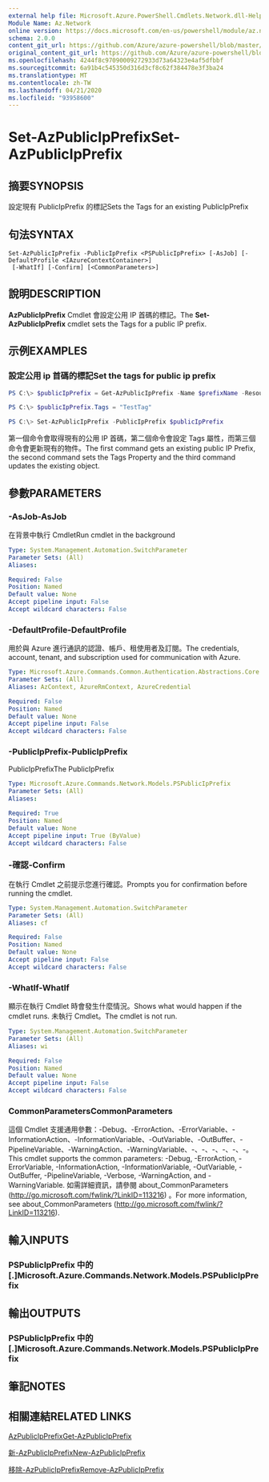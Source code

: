 ```yaml
---
external help file: Microsoft.Azure.PowerShell.Cmdlets.Network.dll-Help.xml
Module Name: Az.Network
online version: https://docs.microsoft.com/en-us/powershell/module/az.network/set-azpublicipprefix
schema: 2.0.0
content_git_url: https://github.com/Azure/azure-powershell/blob/master/src/Network/Network/help/Set-AzPublicIpPrefix.md
original_content_git_url: https://github.com/Azure/azure-powershell/blob/master/src/Network/Network/help/Set-AzPublicIpPrefix.md
ms.openlocfilehash: 4244f8c97090009272933d73a64323e4af5dfbbf
ms.sourcegitcommit: 6a91b4c545350d316d3cf8c62f384478e3f3ba24
ms.translationtype: MT
ms.contentlocale: zh-TW
ms.lasthandoff: 04/21/2020
ms.locfileid: "93958600"
---
```

# <span data-ttu-id="bac9e-101">Set-AzPublicIpPrefix</span><span class="sxs-lookup"><span data-stu-id="bac9e-101">Set-AzPublicIpPrefix</span></span>

## <span data-ttu-id="bac9e-102">摘要</span><span class="sxs-lookup"><span data-stu-id="bac9e-102">SYNOPSIS</span></span>
<span data-ttu-id="bac9e-103">設定現有 PublicIpPrefix 的標記</span><span class="sxs-lookup"><span data-stu-id="bac9e-103">Sets the Tags for an existing PublicIpPrefix</span></span>

## <span data-ttu-id="bac9e-104">句法</span><span class="sxs-lookup"><span data-stu-id="bac9e-104">SYNTAX</span></span>

```
Set-AzPublicIpPrefix -PublicIpPrefix <PSPublicIpPrefix> [-AsJob] [-DefaultProfile <IAzureContextContainer>]
 [-WhatIf] [-Confirm] [<CommonParameters>]
```

## <span data-ttu-id="bac9e-105">說明</span><span class="sxs-lookup"><span data-stu-id="bac9e-105">DESCRIPTION</span></span>
<span data-ttu-id="bac9e-106">**AzPublicIpPrefix** Cmdlet 會設定公用 IP 首碼的標記。</span><span class="sxs-lookup"><span data-stu-id="bac9e-106">The **Set-AzPublicIpPrefix** cmdlet sets the Tags for a public IP prefix.</span></span>

## <span data-ttu-id="bac9e-107">示例</span><span class="sxs-lookup"><span data-stu-id="bac9e-107">EXAMPLES</span></span>

### <span data-ttu-id="bac9e-108">設定公用 ip 首碼的標記</span><span class="sxs-lookup"><span data-stu-id="bac9e-108">Set the tags for public ip prefix</span></span>
```powershell
PS C:\> $publicIpPrefix = Get-AzPublicIpPrefix -Name $prefixName -ResourceGroupName $rgName

PS C:\> $publicIpPrefix.Tags = "TestTag"

PS C:\> Set-AzPublicIpPrefix -PublicIpPrefix $publicIpPrefix
```

<span data-ttu-id="bac9e-109">第一個命令會取得現有的公用 IP 首碼，第二個命令會設定 Tags 屬性，而第三個命令會更新現有的物件。</span><span class="sxs-lookup"><span data-stu-id="bac9e-109">The first command gets an existing public IP Prefix, the second command sets the Tags Property and the third command updates the existing object.</span></span>

## <span data-ttu-id="bac9e-110">參數</span><span class="sxs-lookup"><span data-stu-id="bac9e-110">PARAMETERS</span></span>

### <span data-ttu-id="bac9e-111">-AsJob</span><span class="sxs-lookup"><span data-stu-id="bac9e-111">-AsJob</span></span>
<span data-ttu-id="bac9e-112">在背景中執行 Cmdlet</span><span class="sxs-lookup"><span data-stu-id="bac9e-112">Run cmdlet in the background</span></span>

```yaml
Type: System.Management.Automation.SwitchParameter
Parameter Sets: (All)
Aliases:

Required: False
Position: Named
Default value: None
Accept pipeline input: False
Accept wildcard characters: False
```

### <span data-ttu-id="bac9e-113">-DefaultProfile</span><span class="sxs-lookup"><span data-stu-id="bac9e-113">-DefaultProfile</span></span>
<span data-ttu-id="bac9e-114">用於與 Azure 進行通訊的認證、帳戶、租使用者及訂閱。</span><span class="sxs-lookup"><span data-stu-id="bac9e-114">The credentials, account, tenant, and subscription used for communication with Azure.</span></span>

```yaml
Type: Microsoft.Azure.Commands.Common.Authentication.Abstractions.Core.IAzureContextContainer
Parameter Sets: (All)
Aliases: AzContext, AzureRmContext, AzureCredential

Required: False
Position: Named
Default value: None
Accept pipeline input: False
Accept wildcard characters: False
```

### <span data-ttu-id="bac9e-115">-PublicIpPrefix</span><span class="sxs-lookup"><span data-stu-id="bac9e-115">-PublicIpPrefix</span></span>
<span data-ttu-id="bac9e-116">PublicIpPrefix</span><span class="sxs-lookup"><span data-stu-id="bac9e-116">The PublicIpPrefix</span></span>

```yaml
Type: Microsoft.Azure.Commands.Network.Models.PSPublicIpPrefix
Parameter Sets: (All)
Aliases:

Required: True
Position: Named
Default value: None
Accept pipeline input: True (ByValue)
Accept wildcard characters: False
```

### <span data-ttu-id="bac9e-117">-確認</span><span class="sxs-lookup"><span data-stu-id="bac9e-117">-Confirm</span></span>
<span data-ttu-id="bac9e-118">在執行 Cmdlet 之前提示您進行確認。</span><span class="sxs-lookup"><span data-stu-id="bac9e-118">Prompts you for confirmation before running the cmdlet.</span></span>

```yaml
Type: System.Management.Automation.SwitchParameter
Parameter Sets: (All)
Aliases: cf

Required: False
Position: Named
Default value: None
Accept pipeline input: False
Accept wildcard characters: False
```

### <span data-ttu-id="bac9e-119">-WhatIf</span><span class="sxs-lookup"><span data-stu-id="bac9e-119">-WhatIf</span></span>
<span data-ttu-id="bac9e-120">顯示在執行 Cmdlet 時會發生什麼情況。</span><span class="sxs-lookup"><span data-stu-id="bac9e-120">Shows what would happen if the cmdlet runs.</span></span>
<span data-ttu-id="bac9e-121">未執行 Cmdlet。</span><span class="sxs-lookup"><span data-stu-id="bac9e-121">The cmdlet is not run.</span></span>

```yaml
Type: System.Management.Automation.SwitchParameter
Parameter Sets: (All)
Aliases: wi

Required: False
Position: Named
Default value: None
Accept pipeline input: False
Accept wildcard characters: False
```

### <span data-ttu-id="bac9e-122">CommonParameters</span><span class="sxs-lookup"><span data-stu-id="bac9e-122">CommonParameters</span></span>
<span data-ttu-id="bac9e-123">這個 Cmdlet 支援通用參數：-Debug、-ErrorAction、-ErrorVariable、-InformationAction、-InformationVariable、-OutVariable、-OutBuffer、-PipelineVariable、-WarningAction、-WarningVariable、-、-、-、-、-、-。</span><span class="sxs-lookup"><span data-stu-id="bac9e-123">This cmdlet supports the common parameters: -Debug, -ErrorAction, -ErrorVariable, -InformationAction, -InformationVariable, -OutVariable, -OutBuffer, -PipelineVariable, -Verbose, -WarningAction, and -WarningVariable.</span></span> <span data-ttu-id="bac9e-124">如需詳細資訊，請參閱 about_CommonParameters (http://go.microsoft.com/fwlink/?LinkID=113216) 。</span><span class="sxs-lookup"><span data-stu-id="bac9e-124">For more information, see about_CommonParameters (http://go.microsoft.com/fwlink/?LinkID=113216).</span></span>

## <span data-ttu-id="bac9e-125">輸入</span><span class="sxs-lookup"><span data-stu-id="bac9e-125">INPUTS</span></span>

### <span data-ttu-id="bac9e-126">PSPublicIpPrefix 中的 [.]</span><span class="sxs-lookup"><span data-stu-id="bac9e-126">Microsoft.Azure.Commands.Network.Models.PSPublicIpPrefix</span></span>

## <span data-ttu-id="bac9e-127">輸出</span><span class="sxs-lookup"><span data-stu-id="bac9e-127">OUTPUTS</span></span>

### <span data-ttu-id="bac9e-128">PSPublicIpPrefix 中的 [.]</span><span class="sxs-lookup"><span data-stu-id="bac9e-128">Microsoft.Azure.Commands.Network.Models.PSPublicIpPrefix</span></span>

## <span data-ttu-id="bac9e-129">筆記</span><span class="sxs-lookup"><span data-stu-id="bac9e-129">NOTES</span></span>

## <span data-ttu-id="bac9e-130">相關連結</span><span class="sxs-lookup"><span data-stu-id="bac9e-130">RELATED LINKS</span></span>

[<span data-ttu-id="bac9e-131">AzPublicIpPrefix</span><span class="sxs-lookup"><span data-stu-id="bac9e-131">Get-AzPublicIpPrefix</span></span>](./Get-AzPublicIpPrefix.md)

[<span data-ttu-id="bac9e-132">新-AzPublicIpPrefix</span><span class="sxs-lookup"><span data-stu-id="bac9e-132">New-AzPublicIpPrefix</span></span>](./New-AzPublicIpPrefix.md)

[<span data-ttu-id="bac9e-133">移除-AzPublicIpPrefix</span><span class="sxs-lookup"><span data-stu-id="bac9e-133">Remove-AzPublicIpPrefix</span></span>](./Remove-AzPublicIpPrefix.md)
